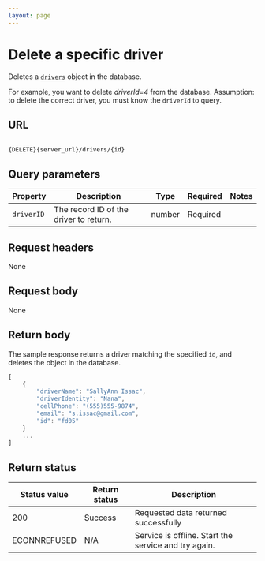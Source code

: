 ```yaml
---
layout: page
---
```

# Delete a specific driver

Deletes a [`drivers`](drivers) object in the database.

For example, you want to delete *driverId=4* from the database.
Assumption: to delete the correct driver, you must know the `driverId` to query.

## URL

```shell

{DELETE}{server_url}/drivers/{id}
```

## Query parameters

| Property | Description | Type | Required | Notes |
| -------------- | ------ | ------------ |------------ |------------ |
| `driverID` | The record ID of the driver to return.  | number | Required |  |

## Request headers

None

## Request body

None

## Return body

The sample response returns a driver matching the specified `id`, and deletes the object in the database.

```js
[
    {
        "driverName": "SallyAnn Issac",
        "driverIdentity": "Nana",
        "cellPhone": "(555)555-9874",
        "email": "s.issac@gmail.com",
        "id": "fd05"
    }
    ...
]
```

## Return status

| Status value | Return status | Description |
| ------------- | ----------- | ----------- |
| 200 | Success | Requested data returned successfully |
|  ECONNREFUSED | N/A | Service is offline. Start the service and try again. |

